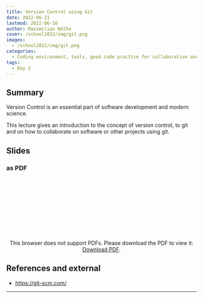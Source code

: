 ```yaml
---
title: Version Control using Git
date: 2022-06-21
lastmod: 2022-06-16
author: Maximilian Nöthe
cover: /school2022/img/git.png
images:
  - /school2022/img/git.png
categories:
  - Coding environment, tools, good code practice for collaborative and continuous developments
tags:
  - Day 2
---
```



## Summary

Version Control is an essential part of software development and modern science.

This lecture gives an introduction to the concept of version control,
to git and on how to collaborate on software or other projects using
git.

## Slides

### as PDF
<CENTER>

<object data="https://indico.in2p3.fr/event/26913/contributions/108203/attachments/71494/101780/git.pdf" type="application/pdf" width="100%" height="550px">
    <embed src="https://indico.in2p3.fr/event/26913/contributions/108203/attachments/71494/101780/git.pdf">
        <p>This browser does not support PDFs. Please download the PDF to view it: <a href="https://indico.in2p3.fr/event/26913/contributions/108203/attachments/71494/101780/git.pdf">Download PDF</a>.</p>
    </embed>
</object>

</CENTER>


## References and external
* <https://git-scm.com/>

---
